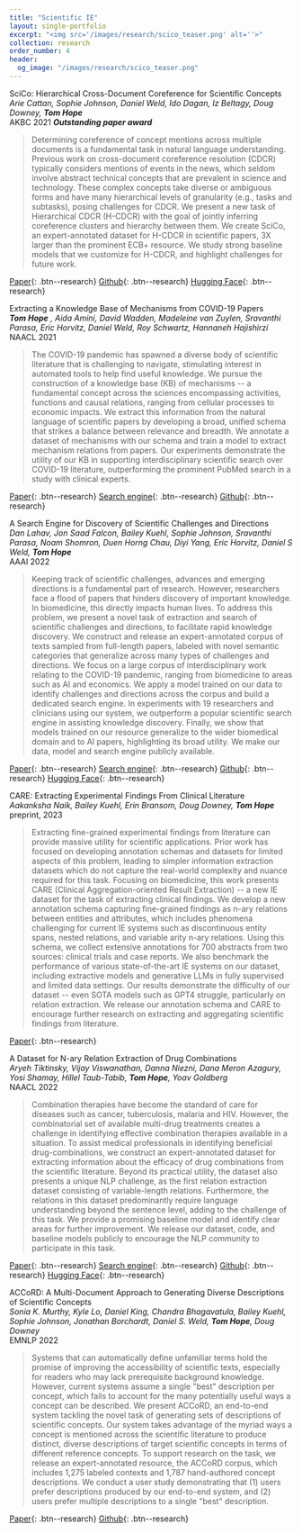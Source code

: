 ```yaml
---
title: "Scientific IE"
layout: single-portfolio
excerpt: "<img src='/images/research/scico_teaser.png' alt=''>"
collection: research
order_number: 4
header: 
  og_image: "/images/research/scico_teaser.png"
---
```


SciCo: Hierarchical Cross-Document Coreference for Scientific Concepts<br>
_Arie Cattan, Sophie Johnson, Daniel Weld, Ido Dagan, Iz Beltagy, Doug Downey, **Tom Hope**_<br>
AKBC 2021 **_Outstanding paper award_**

> Determining coreference of concept mentions across multiple documents is a fundamental task in natural language understanding. Previous work on cross-document coreference resolution (CDCR) typically considers mentions of events in the news, which seldom involve abstract technical concepts that are prevalent in science and technology. These complex concepts take diverse or ambiguous forms and have many hierarchical levels of granularity (e.g., tasks and subtasks), posing challenges for CDCR. We present a new task of Hierarchical CDCR (H-CDCR) with the goal of jointly inferring coreference clusters and hierarchy between them. We create SciCo, an expert-annotated dataset for H-CDCR in scientific papers, 3X larger than the prominent ECB+ resource. We study strong baseline models that we customize for H-CDCR, and highlight challenges for future work.

[Paper](https://arxiv.org/abs/2104.08809){: .btn--research} [Github](https://github.com/ariecattan/SciCo){: .btn--research} [Hugging Face](https://huggingface.co/datasets/allenai/scico){: .btn--research}


Extracting a Knowledge Base of Mechanisms from COVID-19 Papers<br>
_**Tom Hope** *, Aida Amini*, David Wadden, Madeleine van Zuylen, Sravanthi Parasa, Eric Horvitz, Daniel Weld, Roy Schwartz, Hannaneh Hajishirzi_<br>
NAACL 2021

> The COVID-19 pandemic has spawned a diverse body of scientific literature that is challenging to navigate, stimulating interest in automated tools to help find useful knowledge. We pursue the construction of a knowledge base (KB) of mechanisms -- a fundamental concept across the sciences encompassing activities, functions and causal relations, ranging from cellular processes to economic impacts. We extract this information from the natural language of scientific papers by developing a broad, unified schema that strikes a balance between relevance and breadth. We annotate a dataset of mechanisms with our schema and train a model to extract mechanism relations from papers. Our experiments demonstrate the utility of our KB in supporting interdisciplinary scientific search over COVID-19 literature, outperforming the prominent PubMed search in a study with clinical experts.

[Paper](https://arxiv.org/abs/2010.03824){: .btn--research} [Search engine](https://covidmechanisms.apps.allenai.org/){: .btn--research} [Github](https://github.com/AidaAmini/DyGIE-MECHANIC){: .btn--research}

A Search Engine for Discovery of Scientific Challenges and Directions<br>
_Dan Lahav, Jon Saad Falcon, Bailey Kuehl, Sophie Johnson, Sravanthi Parasa, Noam Shomron, Duen Horng Chau, Diyi Yang, Eric Horvitz, Daniel S Weld, **Tom Hope**_<br>
AAAI 2022

> Keeping track of scientific challenges, advances and emerging directions is a fundamental part of research. However, researchers face a flood of papers that hinders discovery of important knowledge. In biomedicine, this directly impacts human lives. To address this problem, we present a novel task of extraction and search of scientific challenges and directions, to facilitate rapid knowledge discovery. We construct and release an expert-annotated corpus of texts sampled from full-length papers, labeled with novel semantic categories that generalize across many types of challenges and directions. We focus on a large corpus of interdisciplinary work relating to the COVID-19 pandemic, ranging from biomedicine to areas such as AI and economics. We apply a model trained on our data to identify challenges and directions across the corpus and build a dedicated search engine. In experiments with 19 researchers and clinicians using our system, we outperform a popular scientific search engine in assisting knowledge discovery. Finally, we show that models trained on our resource generalize to the wider biomedical domain and to AI papers, highlighting its broad utility. We make our data, model and search engine publicly available.

[Paper](https://arxiv.org/abs/2108.13751){: .btn--research} [Search engine](https://challenges.apps.allenai.org/){: .btn--research} [Github](https://github.com/Dan-La/scientific-challenges-and-directions){: .btn--research} [Hugging Face](https://huggingface.co/DanL/scientific-challenges-and-directions){: .btn--research}


CARE: Extracting Experimental Findings From Clinical Literature<br>
_Aakanksha Naik, Bailey Kuehl, Erin Bransom, Doug Downey, **Tom Hope**_<br>
preprint, 2023

> Extracting fine-grained experimental findings from literature can provide massive utility for scientific applications. Prior work has focused on developing annotation schemas and datasets for limited aspects of this problem, leading to simpler information extraction datasets which do not capture the real-world complexity and nuance required for this task. Focusing on biomedicine, this work presents CARE (Clinical Aggregation-oriented Result Extraction) -- a new IE dataset for the task of extracting clinical findings. We develop a new annotation schema capturing fine-grained findings as n-ary relations between entities and attributes, which includes phenomena challenging for current IE systems such as discontinuous entity spans, nested relations, and variable arity n-ary relations. Using this schema, we collect extensive annotations for 700 abstracts from two sources: clinical trials and case reports. We also benchmark the performance of various state-of-the-art IE systems on our dataset, including extractive models and generative LLMs in fully supervised and limited data settings. Our results demonstrate the difficulty of our dataset -- even SOTA models such as GPT4 struggle, particularly on relation extraction. We release our annotation schema and CARE to encourage further research on extracting and aggregating scientific findings from literature.

[Paper](https://arxiv.org/abs/2311.09736){: .btn--research}


A Dataset for N-ary Relation Extraction of Drug Combinations<br>
_Aryeh Tiktinsky, Vijay Viswanathan, Danna Niezni, Dana Meron Azagury, Yosi Shamay, Hillel Taub-Tabib, **Tom Hope**, Yoav Goldberg_
<br>
NAACL 2022

> Combination therapies have become the standard of care for diseases such as cancer, tuberculosis, malaria and HIV. However, the combinatorial set of available multi-drug treatments creates a challenge in identifying effective combination therapies available in a situation. To assist medical professionals in identifying beneficial drug-combinations, we construct an expert-annotated dataset for extracting information about the efficacy of drug combinations from the scientific literature. Beyond its practical utility, the dataset also presents a unique NLP challenge, as the first relation extraction dataset consisting of variable-length relations. Furthermore, the relations in this dataset predominantly require language understanding beyond the sentence level, adding to the challenge of this task. We provide a promising baseline model and identify clear areas for further improvement. We release our dataset, code, and baseline models publicly to encourage the NLP community to participate in this task.

[Paper](https://arxiv.org/abs/2205.02289){: .btn--research} [Search engine](https://spike4cancer.apps.allenai.org/){: .btn--research} [Github](https://github.com/allenai/drug-combo-extraction){: .btn--research} [Hugging Face](https://huggingface.co/allenai/drug-combo-classifier-pubmedbert-dapt){: .btn--research}


ACCoRD: A Multi-Document Approach to Generating Diverse Descriptions of Scientific Concepts<br>
_Sonia K. Murthy, Kyle Lo, Daniel King, Chandra Bhagavatula, Bailey Kuehl, Sophie Johnson, Jonathan Borchardt, Daniel S. Weld, **Tom Hope**, Doug Downey_
<br>
EMNLP 2022

> Systems that can automatically define unfamiliar terms hold the promise of improving the accessibility of scientific texts, especially for readers who may lack prerequisite background knowledge. However, current systems assume a single "best" description per concept, which fails to account for the many potentially useful ways a concept can be described. We present ACCoRD, an end-to-end system tackling the novel task of generating sets of descriptions of scientific concepts. Our system takes advantage of the myriad ways a concept is mentioned across the scientific literature to produce distinct, diverse descriptions of target scientific concepts in terms of different reference concepts. To support research on the task, we release an expert-annotated resource, the ACCoRD corpus, which includes 1,275 labeled contexts and 1,787 hand-authored concept descriptions. We conduct a user study demonstrating that (1) users prefer descriptions produced by our end-to-end system, and (2) users prefer multiple descriptions to a single "best" description.

[Paper](https://arxiv.org/abs/2205.06982){: .btn--research} [Github](https://github.com/allenai/ACCoRD){: .btn--research}




